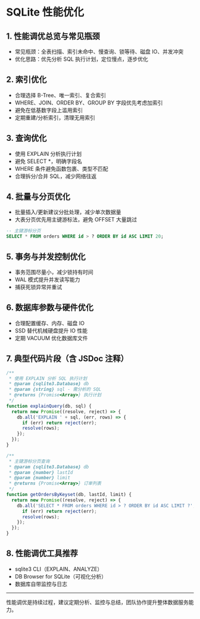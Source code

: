 # SQLite 性能优化

## 1. 性能调优总览与常见瓶颈
- 常见瓶颈：全表扫描、索引未命中、慢查询、锁等待、磁盘 IO、并发冲突
- 优化思路：优先分析 SQL 执行计划，定位慢点，逐步优化

## 2. 索引优化
- 合理选择 B-Tree、唯一索引、复合索引
- WHERE、JOIN、ORDER BY、GROUP BY 字段优先考虑加索引
- 避免在低基数字段上滥用索引
- 定期重建/分析索引，清理无用索引

## 3. 查询优化
- 使用 EXPLAIN 分析执行计划
- 避免 SELECT *，明确字段名
- WHERE 条件避免函数包裹、类型不匹配
- 合理拆分/合并 SQL，减少网络往返

## 4. 批量与分页优化
- 批量插入/更新建议分批处理，减少单次数据量
- 大表分页优先用主键游标法，避免 OFFSET 大量跳过
```sql
-- 主键游标分页
SELECT * FROM orders WHERE id > ? ORDER BY id ASC LIMIT 20;
```

## 5. 事务与并发控制优化
- 事务范围尽量小，减少锁持有时间
- WAL 模式提升并发读写能力
- 捕获死锁异常并重试

## 6. 数据库参数与硬件优化
- 合理配置缓存、内存、磁盘 IO
- SSD 替代机械硬盘提升 IO 性能
- 定期 VACUUM 优化数据库文件

## 7. 典型代码片段（含 JSDoc 注释）
```js
/**
 * 使用 EXPLAIN 分析 SQL 执行计划
 * @param {sqlite3.Database} db
 * @param {string} sql - 需分析的 SQL
 * @returns {Promise<Array>} 执行计划
 */
function explainQuery(db, sql) {
  return new Promise((resolve, reject) => {
    db.all('EXPLAIN ' + sql, (err, rows) => {
      if (err) return reject(err);
      resolve(rows);
    });
  });
}

/**
 * 主键游标分页查询
 * @param {sqlite3.Database} db
 * @param {number} lastId
 * @param {number} limit
 * @returns {Promise<Array>} 订单列表
 */
function getOrdersByKeyset(db, lastId, limit) {
  return new Promise((resolve, reject) => {
    db.all('SELECT * FROM orders WHERE id > ? ORDER BY id ASC LIMIT ?', [lastId, limit], (err, rows) => {
      if (err) return reject(err);
      resolve(rows);
    });
  });
}
```

## 8. 性能调优工具推荐
- sqlite3 CLI（EXPLAIN、ANALYZE）
- DB Browser for SQLite（可视化分析）
- 数据库自带监控与日志

---

性能调优是持续过程，建议定期分析、监控与总结，团队协作提升整体数据服务能力。 